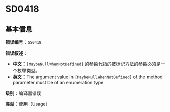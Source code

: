 ﻿# SD0418
## 基本信息

**错误编号**：`SS0418`

**错误叙述**：

* **中文**：`[MaybeNullWhenNotDefined]` 的参数代指的被标记方法的参数必须是一个枚举类型。
* **英文**：The argument value in `[MaybeNullWhenNotDefined]` of the method parameter must be of an enumeration type.

**级别**：编译器错误

**类型**：使用（Usage）

